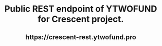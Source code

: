  <h1 align="center"> Public REST endpoint of YTWOFUND for Crescent project.

 <h2 align="center"> https://crescent-rest.ytwofund.pro
